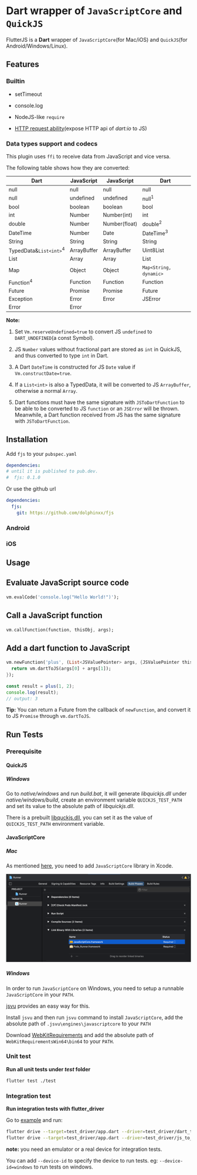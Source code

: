 # Dart wrapper of `JavaScriptCore` and `QuickJS`

FlutterJS is a <b>Dart</b> wrapper of `JavaScriptCore`(for Mac/iOS) and `QuickJS`(for Android/Windows/Linux).

## Features

### Builtin

- setTimeout

- console.log

- NodeJS-like `require`

- [HTTP request ability](../modules/fjs_module_http)(expose HTTP api of *dart:io* to JS)

### Data types support and codecs

This plugin uses `ffi` to receive data from JavaScript and vice versa.

The following table shows how they are converted:

| Dart                              | JavaScript    | JavaScript    | Dart                 |
| --------------------------------- | ------------- | ------------- | -------------------- |
| null                              | null          | null          | null                 |
| null                              | undefined     | undefined     | null<sup>1</sup>     |
| bool                              | boolean       | boolean       | bool                 |
| int                               | Number        | Number(int)   | int                  |
| double                            | Number        | Number(float) | double<sup>2</sup>   |
| DateTime                          | Number        | Date          | DateTime<sup>3</sup> |
| String                            | String        | String        | String               |
| TypedData&`List<int>`<sup>4</sup> | ArrayBuffer   | ArrayBuffer   | Uint8List            |
| List                              | Array         | Array         | List                 |
| Map                               | Object        | Object        | `Map<String, dynamic>` |
| Function<sup>4</sup>              | Function      | Function      | Function             |
| Future                            | Promise       | Promise       | Future               |
| Exception                         | Error         | Error         | JSError              |
| Error                             | Error         |               |                      |

**Note:**

1. Set `Vm.reserveUndefined=true` to convert JS `undefined` to `DART_UNDEFINED`(a const Symbol).

2. JS `Number` values without fractional part are stored as `int` in QuickJS, and thus converted to type `int` in Dart.

3. A Dart `DateTime` is constructed for JS `Date` value if `Vm.constructDate=true`.

4. If a `List<int>` is also a TypedData, it will be converted to JS `ArrayBuffer`, otherwise a normal `Array`.

5. Dart functions must have the same signature with `JSToDartFunction` to be able to be converted to JS `function` or an `JSError` will be thrown. Meanwhile, a Dart function received from JS has the same signature with `JSToDartFunction`.

## Installation

Add `fjs` to your `pubspec.yaml` 

```yaml
dependencies:
# until it is published to pub.dev.
#  fjs: 0.1.0
```

Or use the github url

```yaml
dependencies:
  fjs:
    git: https://github.com/dolphinxx/fjs
```

### Android



### iOS



## Usage

## Evaluate JavaScript source code

```dart
vm.evalCode('console.log("Hello World!")');
```

## Call a JavaScript function

```dart
vm.callFunction(function, thisObj, args);
```

## Add a dart function to JavaScript

```dart
vm.newFunction('plus', (List<JSValuePointer> args, {JSValuePointer thisObj}) {
  return vm.dartToJS(args[0] + args[1]);
});
```

```javascript
const result = plus(1, 2);
console.log(result);
// output: 3
```

**Tip:** You can return a Future from the callback of `newFunction`, and convert it to JS `Promise` through `vm.dartToJS`.

## Run Tests

### Prerequisite

#### QuickJS

##### Windows

Go to *native/windows* and run *build.bat*, it will generate *libquickjs.dll* under *native/windows/build*, create an environment variable `QUICKJS_TEST_PATH` and set its value to the absolute path of *libquickjs.dll*.

There is a prebuilt [libquckjs.dll](../fjs_windows/windows/shared/libquckjs.dll), you can set it as the value of `QUICKJS_TEST_PATH` environment variable.

#### JavaScriptCore

##### Mac

As mentioned [here](https://flutter.dev/docs/development/platform-integration/c-interop#platform-library),
you need to add `JavaScriptCore` library in Xcode.

![alt Add JavaScriptCore.framework](./add_javascriptcore_framework.png)

##### Windows

In order to run `JavaScriptCore` on Windows, you need to setup a runnable `JavaScriptCore` in your `PATH`.

[jsvu](https://github.com/GoogleChromeLabs/jsvu) provides an easy way for this.

  Install `jsvu` and then run `jsvu` command to install `JavaScriptCore`, add the absolute path of `.jsvu\engines\javascriptcore` to your `PATH`

  Download [WebKitRequirements](https://github.com/WebKitForWindows/WebKitRequirements/releases) and add the absolute path of `WebKitRequirementsWin64\bin64` to your `PATH`.

### Unit test

**Run all unit tests under *test* folder**


```bash
flutter test ./test
```

### Integration test

**Run integration tests with flutter_driver**

Go to [example](./example) and run:

```bash
flutter drive --target=test_driver/app.dart --driver=test_driver/dart_to_js_test.dart
flutter drive --target=test_driver/app.dart --driver=test_driver/js_to_dart_test.dart
```

**note:** you need an emulator or a real device for integration tests.

You can add `--device-id` to specify the device to run tests. eg: `--device-id=windows` to run tests on windows.

